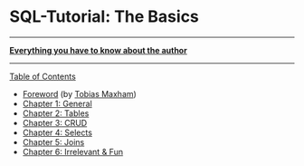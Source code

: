 # SQL-Tutorial: The Basics

-----

**[Everything you have to know about the author](http://maxham.de/info)**

-----

[Table of Contents](toc.md)

* [Foreword](foreword.md) (by [Tobias Maxham](http://maxham.de))
* [Chapter 1: General](ch1.md)
* [Chapter 2: Tables](ch2.md)
* [Chapter 3: CRUD](ch3.md)
* [Chapter 4: Selects](ch4.md)
* [Chapter 5: Joins](ch5.md)
* [Chapter 6: Irrelevant & Fun](ch6.md)

